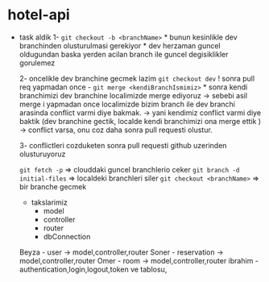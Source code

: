 # hotel-api

- task aldik 
    1- `git checkout -b <branchName>` 
        * bunun kesinlikle dev branchinden olusturulmasi gerekiyor
        * dev herzaman guncel oldugundan baska yerden acilan branch ile guncel degisiklikler gorulemez
    
    2-  oncelikle dev branchine gecmek lazim `git checkout dev`
        ! sonra  pull req yapmadan once - `git merge <kendiBranchIsmimiz>`
        * sonra kendi branchimizi dev branchine localimizde merge ediyoruz
        -> sebebi asil merge i yapmadan once localimizde bizim branch ile dev branchi arasinda conflict varmi diye bakmak.
        -> yani kendimiz conflict varmi diye baktik (dev branchine gectik, localde kendi branchimizi ona merge ettik )
        -> conflict varsa, onu coz daha sonra pull requesti olustur.

    3- conflictleri cozduketen sonra pull requesti github uzerinden olusturuyoruz



    `git fetch -p`                    => clouddaki guncel branchlerio ceker
    `git branch -d initial-files`     => localdeki branchleri siler
    `git checkout <branchName>`       => bir branche gecmek


    - takslarimiz
        - model
        - controller
        - router
        - dbConnection

    Beyza   - user         -> model,controller,router
    Soner   - reservation  -> model,controller,router
    Omer    - room         -> model,controller,router
    ibrahim - authentication,login,logout,token ve tablosu,